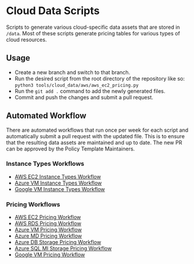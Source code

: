 # Cloud Data Scripts

Scripts to generate various cloud-specific data assets that are stored in `/data`. Most of these scripts generate pricing tables for various types of cloud resources.

## Usage

- Create a new branch and switch to that branch.
- Run the desired script from the root directory of the repository like so: `python3 tools/cloud_data/aws/aws_ec2_pricing.py`
- Run the `git add .` command to add the newly generated files.
- Commit and push the changes and submit a pull request.

## Automated Workflow

There are automated workflows that run once per week for each script and automatically submit a pull request with the updated file. This is to ensure that the resulting data assets are maintained and up to date. The new PR can be approved by the Policy Template Maintainers.

### Instance Types Workflows

- [AWS EC2 Instance Types Workflow](https://github.com/flexera-public/policy_templates/blob/master/.github/workflows/generate-aws-ec2-instance-types-json.yaml)
- [Azure VM Instance Types Workflow](https://github.com/flexera-public/policy_templates/blob/master/.github/workflows/generate-azure-compute-instance-types-json.yaml)
- [Google VM Instance Types Workflow](https://github.com/flexera-public/policy_templates/blob/master/.github/workflows/generate-gcp-vm-pricing-json.yaml)

### Pricing Workflows

- [AWS EC2 Pricing Workflow](https://github.com/flexera-public/policy_templates/blob/master/.github/workflows/generate-aws-ec2-pricing-json.yaml)
- [AWS RDS Pricing Workflow](https://github.com/flexera-public/policy_templates/blob/master/.github/workflows/generate-aws-rds-pricing-json.yaml)
- [Azure VM Pricing Workflow](https://github.com/flexera-public/policy_templates/blob/master/.github/workflows/generate-azure-vm-pricing-json.yaml)
- [Azure MD Pricing Workflow](https://github.com/flexera-public/policy_templates/blob/master/.github/workflows/generate-azure-md-pricing-json.yaml)
- [Azure DB Storage Pricing Workflow](https://github.com/flexera-public/policy_templates/blob/master/.github/workflows/generate-azure-db-storage-pricing-json.yaml)
- [Azure SQL MI Storage Pricing Workflow](https://github.com/flexera-public/policy_templates/blob/master/.github/workflows/generate-azure-sqlmi-storage-pricing-json.yaml)
- [Google VM Pricing Workflow](https://github.com/flexera-public/policy_templates/blob/master/.github/workflows/generate-gcp-vm-pricing-json.yaml)
